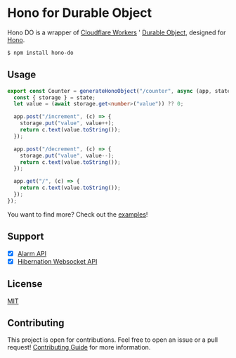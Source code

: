 # Hono for Durable Object

Hono DO is a wrapper of [Cloudflare Workers](https://workers.cloudflare.com/) ' [Durable Object](https://developers.cloudflare.com/workers/learning/using-durable-objects), designed for [Hono](https://hono.dev/).

```bash
$ npm install hono-do
```

## Usage

```typescript
export const Counter = generateHonoObject("/counter", async (app, state) => {
  const { storage } = state;
  let value = (await storage.get<number>("value")) ?? 0;

  app.post("/increment", (c) => {
    storage.put("value", value++);
    return c.text(value.toString());
  });

  app.post("/decrement", (c) => {
    storage.put("value", value--);
    return c.text(value.toString());
  });

  app.get("/", (c) => {
    return c.text(value.toString());
  });
});
```

You want to find more? Check out the [examples](./examples)!

## Support

- [x] [Alarm API](https://developers.cloudflare.com/durable-objects/api/alarms/)
- [x] [Hibernation Websocket API](https://developers.cloudflare.com/durable-objects/learning/websockets/#websocket-hibernation)

## License

[MIT](./LICENSE)

## Contributing

This project is open for contributions. Feel free to open an issue or a pull request!
[Contributing Guide](./CONTRIBUTING.md) for more information.
